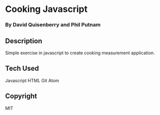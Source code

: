 # Cooking Javascript
### By David Quisenberry and Phil Putnam
## Description
Simple exercise in javascript to create cooking measurement application.
## Tech Used
Javascript
HTML
Git
Atom
## Copyright
MIT
